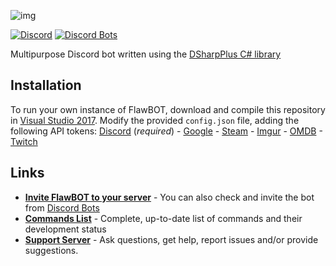 ![img](https://i.imgur.com/YlbST5I.jpg)

[![Discord](https://discordapp.com/api/guilds/414544980971880449/widget.png)](https://discord.gg/vqz7KCh)
[![Discord Bots](https://discordbots.org/api/widget/status/339833029013012483.svg)](https://discordbots.org/bot/339833029013012483)

Multipurpose Discord bot written using the [DSharpPlus C# library](https://github.com/DSharpPlus/DSharpPlus)

## Installation
To run your own instance of FlawBOT, download and compile this repository in [Visual Studio 2017](https://www.visualstudio.com/downloads/). Modify the provided `config.json` file, adding the following API tokens: [Discord](https://discordapp.com/developers/applications/me) (*required*) - [Google](https://console.cloud.google.com/projectselector/apis/credentials) - [Steam](https://steamcommunity.com/dev/apikey) - [Imgur](https://api.imgur.com/oauth2/addclient) - [OMDB](http://www.omdbapi.com/apikey.aspx) - [Twitch](https://dev.twitch.tv/dashboard/apps/create)

## Links
* [**Invite FlawBOT to your server**](https://discordapp.com/oauth2/authorize?client_id=339833029013012483&scope=bot) - You can also check and invite the bot from [Discord Bots](https://discordbots.org/bot/339833029013012483)
* [**Commands List**](https://docs.google.com/spreadsheets/d/15c0Q7Cm07wBRNeSFwkagwDOe6zk9rVMvlM7H_Y7nGUs/edit?usp=sharing) - Complete, up-to-date list of commands and their development status
* [**Support Server**](https://discord.gg/Mk3X5D9) - Ask questions, get help, report issues and/or provide suggestions.